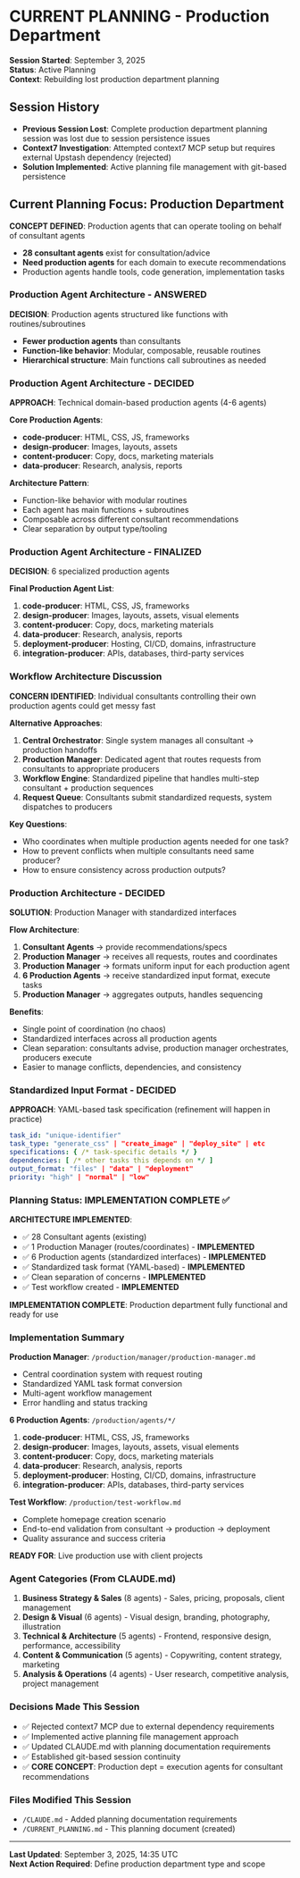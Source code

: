 # CURRENT PLANNING - Production Department

**Session Started**: September 3, 2025  
**Status**: Active Planning  
**Context**: Rebuilding lost production department planning

## Session History
- **Previous Session Lost**: Complete production department planning session was lost due to session persistence issues
- **Context7 Investigation**: Attempted context7 MCP setup but requires external Upstash dependency (rejected)
- **Solution Implemented**: Active planning file management with git-based persistence

## Current Planning Focus: Production Department

**CONCEPT DEFINED**: Production agents that can operate tooling on behalf of consultant agents
- **28 consultant agents** exist for consultation/advice
- **Need production agents** for each domain to execute recommendations
- Production agents handle tools, code generation, implementation tasks

### Production Agent Architecture - ANSWERED
**DECISION**: Production agents structured like functions with routines/subroutines
- **Fewer production agents** than consultants
- **Function-like behavior**: Modular, composable, reusable routines
- **Hierarchical structure**: Main functions call subroutines as needed

### Production Agent Architecture - DECIDED
**APPROACH**: Technical domain-based production agents (4-6 agents)

**Core Production Agents**:
- **code-producer**: HTML, CSS, JS, frameworks
- **design-producer**: Images, layouts, assets
- **content-producer**: Copy, docs, marketing materials  
- **data-producer**: Research, analysis, reports

**Architecture Pattern**:
- Function-like behavior with modular routines
- Each agent has main functions + subroutines
- Composable across different consultant recommendations
- Clear separation by output type/tooling

### Production Agent Architecture - FINALIZED
**DECISION**: 6 specialized production agents

**Final Production Agent List**:
1. **code-producer**: HTML, CSS, JS, frameworks
2. **design-producer**: Images, layouts, assets, visual elements
3. **content-producer**: Copy, docs, marketing materials
4. **data-producer**: Research, analysis, reports
5. **deployment-producer**: Hosting, CI/CD, domains, infrastructure
6. **integration-producer**: APIs, databases, third-party services

### Workflow Architecture Discussion
**CONCERN IDENTIFIED**: Individual consultants controlling their own production agents could get messy fast

**Alternative Approaches**:
1. **Central Orchestrator**: Single system manages all consultant → production handoffs
2. **Production Manager**: Dedicated agent that routes requests from consultants to appropriate producers
3. **Workflow Engine**: Standardized pipeline that handles multi-step consultant + production sequences
4. **Request Queue**: Consultants submit standardized requests, system dispatches to producers

**Key Questions**:
- Who coordinates when multiple production agents needed for one task?
- How to prevent conflicts when multiple consultants need same producer?
- How to ensure consistency across production outputs?

### Production Architecture - DECIDED
**SOLUTION**: Production Manager with standardized interfaces

**Flow Architecture**:
1. **Consultant Agents** → provide recommendations/specs
2. **Production Manager** → receives all requests, routes and coordinates  
3. **Production Manager** → formats uniform input for each production agent
4. **6 Production Agents** → receive standardized input format, execute tasks
5. **Production Manager** → aggregates outputs, handles sequencing

**Benefits**:
- Single point of coordination (no chaos)
- Standardized interfaces across all production agents
- Clean separation: consultants advise, production manager orchestrates, producers execute
- Easier to manage conflicts, dependencies, and consistency

### Standardized Input Format - DECIDED
**APPROACH**: YAML-based task specification (refinement will happen in practice)

```yaml
task_id: "unique-identifier"
task_type: "generate_css" | "create_image" | "deploy_site" | etc
specifications: { /* task-specific details */ }
dependencies: [ /* other tasks this depends on */ ]
output_format: "files" | "data" | "deployment"
priority: "high" | "normal" | "low"
```

### Planning Status: IMPLEMENTATION COMPLETE ✅
**ARCHITECTURE IMPLEMENTED**: 
- ✅ 28 Consultant agents (existing)
- ✅ 1 Production Manager (routes/coordinates) - **IMPLEMENTED**
- ✅ 6 Production agents (standardized interfaces) - **IMPLEMENTED**
- ✅ Standardized task format (YAML-based) - **IMPLEMENTED**
- ✅ Clean separation of concerns - **IMPLEMENTED**
- ✅ Test workflow created - **IMPLEMENTED**

**IMPLEMENTATION COMPLETE**: Production department fully functional and ready for use

### Implementation Summary
**Production Manager**: `/production/manager/production-manager.md`
- Central coordination system with request routing
- Standardized YAML task format conversion
- Multi-agent workflow management
- Error handling and status tracking

**6 Production Agents**: `/production/agents/*/`
1. **code-producer**: HTML, CSS, JS, frameworks
2. **design-producer**: Images, layouts, assets, visual elements  
3. **content-producer**: Copy, docs, marketing materials
4. **data-producer**: Research, analysis, reports
5. **deployment-producer**: Hosting, CI/CD, domains, infrastructure
6. **integration-producer**: APIs, databases, third-party services

**Test Workflow**: `/production/test-workflow.md`
- Complete homepage creation scenario
- End-to-end validation from consultant → production → deployment
- Quality assurance and success criteria

**READY FOR**: Live production use with client projects

### Agent Categories (From CLAUDE.md)
1. **Business Strategy & Sales** (8 agents) - Sales, pricing, proposals, client management
2. **Design & Visual** (6 agents) - Visual design, branding, photography, illustration  
3. **Technical & Architecture** (5 agents) - Frontend, responsive design, performance, accessibility
4. **Content & Communication** (5 agents) - Copywriting, content strategy, marketing
5. **Analysis & Operations** (4 agents) - User research, competitive analysis, project management

### Decisions Made This Session
- ✅ Rejected context7 MCP due to external dependency requirements
- ✅ Implemented active planning file management approach
- ✅ Updated CLAUDE.md with planning documentation requirements
- ✅ Established git-based session continuity
- ✅ **CORE CONCEPT**: Production dept = execution agents for consultant recommendations

### Files Modified This Session
- `/CLAUDE.md` - Added planning documentation requirements
- `/CURRENT_PLANNING.md` - This planning document (created)

---
**Last Updated**: September 3, 2025, 14:35 UTC  
**Next Action Required**: Define production department type and scope